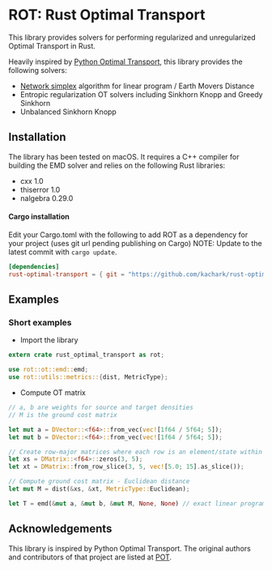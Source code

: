 # ROT: Rust Optimal Transport

This library provides solvers for performing regularized and unregularized Optimal Transport in Rust.

Heavily inspired by [Python Optimal Transport](https://pythonot.github.io), this library provides the following solvers: 
- [Network simplex](https://github.com/nbonneel/network_simplex) algorithm for linear program / Earth Movers Distance
- Entropic regularization OT solvers including Sinkhorn Knopp and Greedy Sinkhorn
- Unbalanced Sinkhorn Knopp

## Installation

The library has been tested on macOS. It requires a C++ compiler for building the EMD solver and relies on the following Rust libraries:

- cxx 1.0
- thiserror 1.0
- nalgebra 0.29.0

#### Cargo installation
Edit your Cargo.toml with the following to add ROT as a dependency for your project (uses git url pending publishing on Cargo)
NOTE: Update to the latest commit with ```cargo update```.

```toml
[dependencies]
rust-optimal-transport = { git = "https://github.com/kachark/rust-optimal-transport", branch = "main" }
```

## Examples

### Short examples

* Import the library

```rust
extern crate rust_optimal_transport as rot;

use rot::ot::emd::emd;
use rot::utils::metrics::{dist, MetricType};
```

* Compute OT matrix

```rust
// a, b are weights for source and target densities
// M is the ground cost matrix

let mut a = DVector::<f64>::from_vec(vec![1f64 / 5f64; 5]);
let mut b = DVector::<f64>::from_vec(vec![1f64 / 5f64; 5]);

// Create row-major matrices where each row is an element/state within the density
let xs = DMatrix::<f64>::zeros(3, 5);
let xt = DMatrix::from_row_slice(3, 5, vec![5.0; 15].as_slice());

// Compute ground cost matrix - Euclidean distance
let mut M = dist(&xs, &xt, MetricType::Euclidean);

let T = emd(&mut a, &mut b, &mut M, None, None) // exact linear program
```

## Acknowledgements

This library is inspired by Python Optimal Transport. The original authors and contributors of that project are listed at [POT](https://github.com/PythonOT/POT#acknowledgements).

